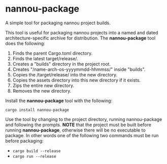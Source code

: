 # nannou-package

A simple tool for packaging nannou project builds.

This tool is useful for packaging nannou projects into a named and dated
architecture-specific archive for distribution. The **nannou-package** tool does
the following:

1. Finds the parent Cargo.toml directory.
2. Finds the latest target/release/.
3. Creates a "builds" directory in the project root.
4. Creates "/name-arch-os-yyyymmdd-hhmmss/" inside "builds".
5. Copies the /target/release/ into the new directory.
6. Copies the assets directory into this new directory if it exists.
7. Zips the entire new directory.
8. Removes the new directory.

Install the **nannou-package** tool with the following:

```
cargo install nannou-package
```

Use the tool by changing to the project directory, running nannou-package and
following the prompts. **NOTE** that the project must be built before running
**nannou-package**, otherwise there will be no executable to package. In other
words one of the following two commands must be run before packaging:

- `cargo build --release`
- `cargo run --release`
